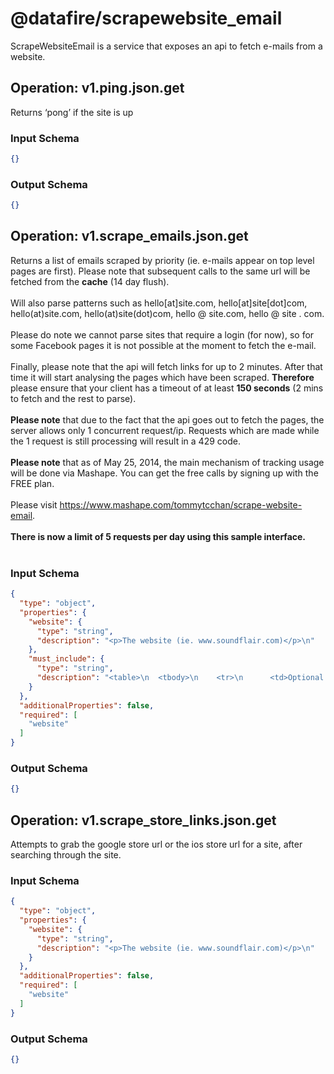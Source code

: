 # @datafire/scrapewebsite_email
ScrapeWebsiteEmail is a service that exposes an api to fetch e-mails from a website.

## Operation: v1.ping.json.get
<p>Returns ‘pong’ if the site is up</p>


### Input Schema
```json
{}
```
### Output Schema
```json
{}
```
## Operation: v1.scrape_emails.json.get
Returns a list of emails scraped by priority (ie. e-mails appear on top level pages are first). Please note that subsequent calls to the same url will be fetched from the <b>cache</b> (14 day flush). <br/><br/>Will also parse patterns such as hello[at]site.com, hello[at]site[dot]com, hello(at)site.com, hello(at)site(dot)com, hello @ site.com, hello @ site . com. <br/><br/>Please do note we cannot parse sites that require a login (for now), so for some Facebook pages it is not possible at the moment to fetch the e-mail.<br/><br/>Finally, please note that the api will fetch links for up to 2 minutes. After that time it will start analysing the pages which have been scraped. <b>Therefore</b> please ensure that your client has a timeout of at least <b>150 seconds</b> (2 mins to fetch and the rest to parse). <br/><br/><b>Please note</b> that due to the fact that the api goes out to fetch the pages, the server allows only 1 concurrent request/ip. Requests which are made while the 1 request is still processing will result in a 429 code.<br/><br/><b>Please note</b> that as of May 25, 2014, the main mechanism of tracking usage will be done via Mashape. You can get the free calls by signing up with the FREE plan.<br/><br/>Please visit <a href='https://www.mashape.com/tommytcchan/scrape-website-email'>https://www.mashape.com/tommytcchan/scrape-website-email</a>.<br/><br/><b>There is now a limit of 5 requests per day using this sample interface.</b><br/><br/>

### Input Schema
```json
{
  "type": "object",
  "properties": {
    "website": {
      "type": "string",
      "description": "<p>The website (ie. www.soundflair.com)</p>\n"
    },
    "must_include": {
      "type": "string",
      "description": "<table>\n  <tbody>\n    <tr>\n      <td>Optional. The word(s) that the webpage must include (otherwise it will skip scraping that page). Good if you want to scrape only contact pages. Takes regex (ie. about</td>\n      <td>contact).</td>\n    </tr>\n  </tbody>\n</table>\n"
    }
  },
  "additionalProperties": false,
  "required": [
    "website"
  ]
}
```
### Output Schema
```json
{}
```
## Operation: v1.scrape_store_links.json.get
Attempts to grab the google store url or the ios store url for a site, after searching through the site.

### Input Schema
```json
{
  "type": "object",
  "properties": {
    "website": {
      "type": "string",
      "description": "<p>The website (ie. www.soundflair.com)</p>\n"
    }
  },
  "additionalProperties": false,
  "required": [
    "website"
  ]
}
```
### Output Schema
```json
{}
```
